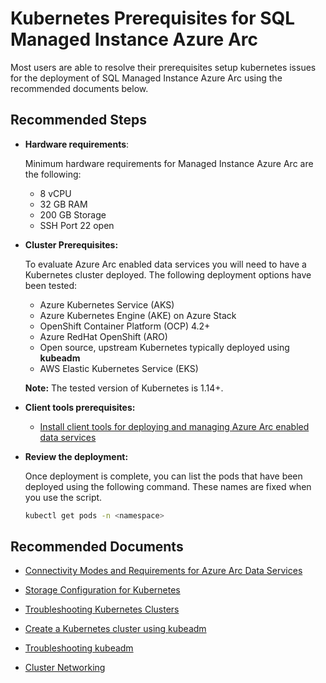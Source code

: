 <properties
	pageTitle="Kubernetes Prerequisites for SQL Managed Instance Azure Arc"
	description="Kubernetes Prerequisites for SQL Managed Instance Azure Arc"
	infoBubbleText="Kubernetes Prerequisites for SQL Managed Instance Azure Arc"
	service="microsoft.azuredata"
	resource="sqlmanagedinstances"
	ms.author="amigan,jopilov,prmadhes"
	displayOrder=""
	articleId="b6ab6c55-f018-448a-a50c-77e026357cbc"
	diagnosticScenario=""
	selfHelpType="generic"
	supportTopicIds="32744007"
	resourceTags=""
	productPesIds="17125"
	cloudEnvironments="Public, fairfax, usnat, ussec"
	ownershipId="AzureData_Managed_Instance_Azure_Arc"
/>

# Kubernetes Prerequisites for SQL Managed Instance Azure Arc

Most users are able to resolve their prerequisites setup kubernetes issues for the deployment of SQL Managed Instance Azure Arc using the recommended documents below.

## **Recommended Steps**

- **Hardware requirements**:

   Minimum hardware requirements for Managed Instance Azure Arc are the following:

  - 8 vCPU
  - 32 GB RAM
  - 200 GB Storage
  - SSH Port 22 open

- **Cluster Prerequisites:**

  To evaluate Azure Arc enabled data services you will need to have a Kubernetes cluster deployed. The following deployment options have been tested:

  - Azure Kubernetes Service (AKS)
  - Azure Kubernetes Engine (AKE) on Azure Stack
  - OpenShift Container Platform (OCP) 4.2+
  - Azure RedHat OpenShift (ARO)
  - Open source, upstream Kubernetes typically deployed using **kubeadm**
  - AWS Elastic Kubernetes Service (EKS)

  **Note:** The tested version of Kubernetes is 1.14+.

- **Client tools prerequisites:**

  - [Install client tools for deploying and managing Azure Arc enabled data services](https://docs.microsoft.com/azure/azure-arc/data/install-client-tools)

- **Review the deployment:**

  Once deployment is complete, you can list the pods that have been deployed using the following command. These names are fixed when you use the script.

   ```bash
   kubectl get pods -n <namespace>
   ```

## **Recommended Documents**
* [Connectivity Modes and Requirements for Azure Arc Data Services](https://docs.microsoft.com/azure/azure-arc/data/connectivity)

* [Storage Configuration for Kubernetes](https://docs.microsoft.com/azure/azure-arc/data/storage-configuration)

* [Troubleshooting Kubernetes Clusters](https://kubernetes.io/docs/tasks/debug-application-cluster/debug-cluster/)

* [Create a Kubernetes cluster using kubeadm](https://github.com/microsoft/sql-server-samples/tree/master/samples/features/sql-big-data-cluster/deployment/kubeadm/ubuntu)

* [Troubleshooting kubeadm](https://kubernetes.io/docs/setup/production-environment/tools/kubeadm/troubleshooting-kubeadm/)

* [Cluster Networking](https://kubernetes.io/docs/concepts/cluster-administration/networking/)